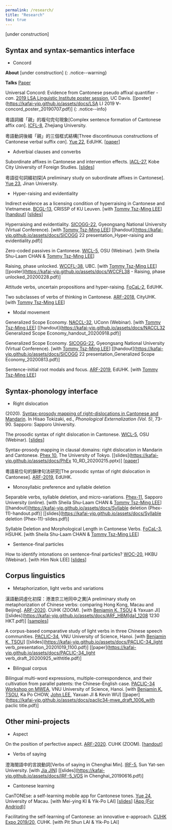 ```yaml
---
permalink: /research/
title: "Research"
toc: true
---
```


[under construction]

## Syntax and syntax-semantics interface

- Concord

**About** [under construction]
{: .notice--warning}


**Talks** [Paper]((http://www.cuhk.edu.hk/ics/clrc/crcl_99_1/yip.pdf))

Universal Concord: Evidence from Cantonese pseudo affixal quantifier *-can*. [2019 LSA Linguistic Institute poster session](https://lsa2019.ucdavis.edu/), UC Davis. [[poster](https://kafai-yip.github.io/assets/docs/LSA LI 2019 ∀-concord_poster_20190707.pdf)]
{: .notice--info}

粵語詞綴「親」的複句完句現象[Complex sentence formation of Cantonese affix *can*]. [ICFL-8](https://linguistlist.org/issues/29/29-942/?utm_source=dlvr.it&utm_medium=twitter), Zhejiang University.

粵語動詞後綴「親」的三個框式結構[Three discontinuous constructions of Cantonese verbal suffix *can*].  [Yue 22](https://www.eduhk.hk/lml/yue2017/index-eng.html), EdUHK. [[paper](http://www.cuhk.edu.hk/ics/clrc/crcl_99_1/yip.pdf)]






- Adverbial clauses and converbs

Subordinate affixes in Cantonese and intervention effects. [IACL-27](https://easychair.org/cfp/IACL27), Kobe City University of Foreign Studies. [[slides](https://kafai-yip.github.io/assets/docs/IACL-27_haa_20190512.pdf)]

粵語從句詞綴初探[A preliminary study on subordinate affixes in Cantonese]. [Yue 23](http://www.cnki.com.cn/Article/CJFDTotal-FYZA201901005.htm), Jinan University. 

- Hyper-raising and evidentiality

Indirect evidence as a licensing condition of hyperraising in Cantonese and Vietnamese. [BCGL-13](https://www.crissp.be/bcgl-13-the-syntax-and-semantics-of-clausal-complementation/), CRISSP of KU Leuven. [with [Tommy Tsz-Ming LEE](https://tszminglee.github.io/)] [[handout](https://kafai-yip.github.io/assets/docs/BCGL_HR_evidentiality_handout.pdf)] [[slides](https://kafai-yip.github.io/assets/docs/BCGL_HR_evidentiality_slides.pdf)]

Hyperraising and evidentiality. [SICOGG-22](http://2020.sicogg.or.kr/), Gyeongsang National University (Virtual Conference). [with [Tommy Tsz-Ming LEE](https://tszminglee.github.io/)] [[handout](https://kafai-yip.github.io/assets/docs/SICOGG 22 presentation_Hyper-raising and evidentiality.pdf)]

Zero-coded passives in Cantonese. [WICL-5](https://u.osu.edu/wicl/wicl-5/), OSU (Webinar). [with Sheila Shu-Laam CHAN & [Tommy Tsz-Ming LEE](https://tszminglee.github.io/)]

Raising, phase unlocked. [WCCFL-38](https://wccfl2020.linguistics.ubc.ca/), UBC. [with [Tommy Tsz-Ming LEE](https://tszminglee.github.io/)] [[poster](https://kafai-yip.github.io/assets/docs/WCCFL38 - Raising, phase unlocked_20200228.pdf)]

Attitude verbs, uncertain propositions and hyper-raising. [FoCaL-2](https://focalhongkong.wordpress.com/), EdUHK.

Two subclasses of verbs of thinking in Cantonese. [ARF-2018](https://www.lshk.org/annual-research-forum-arf), CityUHK. [with [Tommy Tsz-Ming LEE](https://tszminglee.github.io/)]

- Modal movement

Generalized Scope Economy. [NACCL-32](http://2020.sicogg.or.kr/), UConn (Webinar). [with [Tommy Tsz-Ming LEE](https://tszminglee.github.io/)] [[handout](https://kafai-yip.github.io/assets/docs/NACCL32 Generalized Scope Economy_handout_20200918.pdf)]

Generalized Scope Economy. [SICOGG-22](http://2020.sicogg.or.kr/), Gyeongsang National University (Virtual Conference). [with [Tommy Tsz-Ming LEE](https://tszminglee.github.io/)] [[handout](https://kafai-yip.github.io/assets/docs/SICOGG 22 presentation_Generalized Scope Economy_20200813.pdf)]

Sentence-initial root modals and focus. [ARF-2019](https://www.lshk.org/annual-research-forum-arf), EdUHK. [with [Tommy Tsz-Ming LEE](https://tszminglee.github.io/)]

## Syntax-phonology interface

- Right dislocation

(2020). [Syntax-prosody mapping of right-dislocations in Cantonese and Mandarin](https://sapporo-u.repo.nii.ac.jp/?action=repository_uri&item_id=7728&file_id=22&file_no=1). In Hisao Tokizaki, ed., *Phonological Externalization (Vol. 5)*, 73-90. Sapporo: Sapporo University.

The prosodic syntax of right dislocation in Cantonese. [WICL-5](https://u.osu.edu/wicl/wicl-5/), OSU (Webinar). [[slides](https://kafai-yip.github.io/assets/docs/WICL-5_RD_20200418.pptx)]

Syntax-prosody mapping in clausal domains: right dislocation in Mandarin and Cantonese. [Phex 10](https://toki482.wixsite.com/phex10), The University of Tokyo. [[slides](https://kafai-yip.github.io/assets/docs/PhEx 10_RD_20200215.pptx)] [[paper](https://sapporo-u.repo.nii.ac.jp/?action=repository_uri&item_id=7728&file_id=22&file_no=1)] 

粵語易位句的韻律句法研究[The prosodic syntax of right dislocation in Cantonese]. [ARF-2019](https://www.lshk.org/annual-research-forum-arf), EdUHK.

- Monosyllabic preference and syllable deletion 

Separable verbs, syllable deletion, and micro-variations. [Phex-11](https://toki482.wixsite.com/phex11/?lang=ja), Sapporo University (online). [with Sheila Shu-Laam CHAN & [Tommy Tsz-Ming LEE](https://tszminglee.github.io/)] [[handout](https://kafai-yip.github.io/assets/docs/Syllable deletion (Phex-11)-handout.pdf)] [[slides](https://kafai-yip.github.io/assets/docs/Syllable deletion (Phex-11)-slides.pdf)]

Syllable Deletion and Morphological Length in Cantonese Verbs. [FoCaL-3](https://focalhongkong.wordpress.com/), HSUHK. [with Sheila Shu-Laam CHAN & [Tommy Tsz-Ming LEE](https://tszminglee.github.io/)]

- Sentence-final particles 

How to identify intonations on sentence-final particles? [WOC-20](https://www.lshk.org/workshop-on-cantonese-woc), HKBU (Webinar). [with Him Nok LEE] [[slides](https://kafai-yip.github.io/assets/docs/WOC-20_ge_20200606.pdf)]

## Corpus linguistics

- Metaphorization, light verbs and variations

漢語動詞虛化初探：港澳京三地同中之異[A preliminary study on metaphorization of Chinese verbs: comparing Hong Kong, Macau and Beijing]. [ARF-2020](https://www.lshk.org/annual-research-forum-arf). CUHK (ZOOM). [with [Benjamin K. TSOU](https://lt.cityu.edu.hk/People/Peop_peopleProfile.asp?peop_rkcl=1&peop_StfID=134) & Yaxuan JI] [[slides](https://kafai-yip.github.io/assets/docs/ARF_HBM[da]_1208 1230 HKT.pdf)] [[samples](https://kafai-yip.github.io/assets/docs/ARF2020_da_TypeII_examples.pdf)]

A corpus-based comparative study of light verbs in three Chinese speech communities. [PACLIC-34](https://vlsp.org.vn/paclic2020/), VNU University of Science, Hanoi. [with [Benjamin K. TSOU](https://lt.cityu.edu.hk/People/Peop_peopleProfile.asp?peop_rkcl=1&peop_StfID=134)] [[slides](https://kafai-yip.github.io/assets/docs/PACLIC-34_light verb_presentation_20201019_1100.pdf)] [[paper](https://kafai-yip.github.io/assets/docs/PACLIC-34_light verb_draft_20200925_withtitle.pdf)]

- Bilingual corpus

Bilingual multi-word expressions, multiple-correspondence, and their cultivation from parallel patents: the Chinese-English case. [PACLIC-34 Workshop on MWEA](https://vlsp.org.vn/paclic2020/mwea), VNU University of Science, Hanoi. [with [Benjamin K. TSOU](https://lt.cityu.edu.hk/People/Peop_peopleProfile.asp?peop_rkcl=1&peop_StfID=134), Ka Po CHOW, [John LEE](http://www2.lt.cityu.edu.hk/~jsylee/), Yaxuan JI & Kevin WU] [[paper](https://kafai-yip.github.io/assets/docs/paclic34-mwe_draft_1006_with paclic title.pdf)]

## Other mini-projects

- Aspect

On the position of perfective aspect. [ARF-2020](https://www.lshk.org/annual-research-forum-arf). CUHK (ZOOM). [[handout](https://kafai-yip.github.io/assets/docs/ARF2020_perfective_handout_20201212.pdf)]

- Verbs of saying

澄海閩語中的言說動詞[Verbs of saying in Chenghai Min]. [IRF-5](http://www.cuhk.edu.hk/ics/clrc/irf/2019/index.html), Sun Yat-sen University. [with [Jia JIN](https://myweb.cuhk.edu.cn/jinjia)] [[slides](https://kafai-yip.github.io/assets/docs/IRF-5_VOS in Chenghai_20190616.pdf)]

- Cantonese learning

CanTONEse: a self-learning mobile app for Cantonese tones. [Yue 24](https://fah.um.edu.mo/yue2020/), University of Macau. [with Mei-ying KI & Yik-Po LAI] [[slides](https://docs.google.com/presentation/d/1qJQlwvJAXd_KDMfQaqr21ZZdPj3p17dDsMirqcedfD8/edit?usp=sharing)] [[App (For Andriod)](https://drive.google.com/file/d/15MCHYrVcpEPJf59HjeGXEEAF9aukUN-9/view?usp=sharing)]

Facilitating the self-learning of Cantonese: an innovative e-approach. [CUHK Expo 2019/20](https://www.elearning.cuhk.edu.hk/expo2019), CUHK. [with Pit Shun LAI & Yik-Po LAI]

